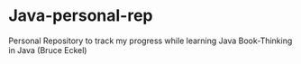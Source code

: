 # Java-personal-rep
Personal Repository to track my progress while learning Java
Book-Thinking in Java (Bruce Eckel)
